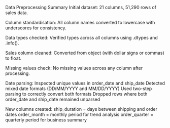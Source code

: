 Data Preprocessing Summary
Initial dataset:
21 columns, 51,290 rows of sales data.

Column standardisation:
All column names converted to lowercase with underscores for consistency.

Data types checked:
Verified types across all columns using .dtypes and .info().

Sales column cleaned:
Converted from object (with dollar signs or commas) to float.

Missing values check:
No missing values across any column after processing.

Date parsing:
Inspected unique values in order_date and ship_date
Detected mixed date formats (DD/MM/YYYY and MM/DD/YYYY)
Used two-step parsing to correctly convert both formats
Dropped rows where both order_date and ship_date remained unparsed

New columns created:
ship_duration = days between shipping and order dates
order_month = monthly period for trend analysis
order_quarter = quarterly period for business summary

